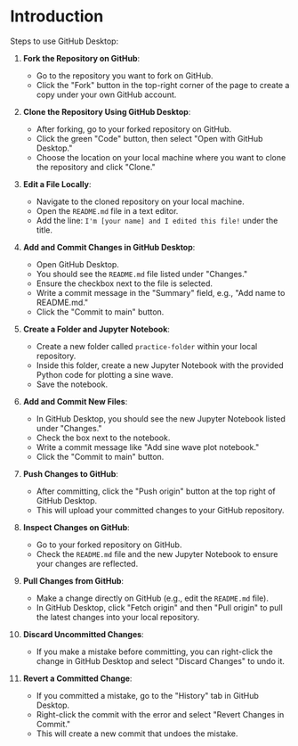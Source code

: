 # Introduction
Steps to use GitHub Desktop:

1. **Fork the Repository on GitHub**:
   - Go to the repository you want to fork on GitHub.
   - Click the "Fork" button in the top-right corner of the page to create a copy under your own GitHub account.

2. **Clone the Repository Using GitHub Desktop**:
   - After forking, go to your forked repository on GitHub.
   - Click the green "Code" button, then select "Open with GitHub Desktop."
   - Choose the location on your local machine where you want to clone the repository and click "Clone."

3. **Edit a File Locally**:
   - Navigate to the cloned repository on your local machine.
   - Open the `README.md` file in a text editor.
   - Add the line: `I'm [your name] and I edited this file!` under the title.

4. **Add and Commit Changes in GitHub Desktop**:
   - Open GitHub Desktop.
   - You should see the `README.md` file listed under "Changes."
   - Ensure the checkbox next to the file is selected.
   - Write a commit message in the "Summary" field, e.g., "Add name to README.md."
   - Click the "Commit to main" button.

5. **Create a Folder and Jupyter Notebook**:
   - Create a new folder called `practice-folder` within your local repository.
   - Inside this folder, create a new Jupyter Notebook with the provided Python code for plotting a sine wave.
   - Save the notebook.

6. **Add and Commit New Files**:
   - In GitHub Desktop, you should see the new Jupyter Notebook listed under "Changes."
   - Check the box next to the notebook.
   - Write a commit message like "Add sine wave plot notebook."
   - Click the "Commit to main" button.

7. **Push Changes to GitHub**:
   - After committing, click the "Push origin" button at the top right of GitHub Desktop.
   - This will upload your committed changes to your GitHub repository.

8. **Inspect Changes on GitHub**:
   - Go to your forked repository on GitHub.
   - Check the `README.md` file and the new Jupyter Notebook to ensure your changes are reflected.

9. **Pull Changes from GitHub**:
   - Make a change directly on GitHub (e.g., edit the `README.md` file).
   - In GitHub Desktop, click "Fetch origin" and then "Pull origin" to pull the latest changes into your local repository.

10. **Discard Uncommitted Changes**:
    - If you make a mistake before committing, you can right-click the change in GitHub Desktop and select "Discard Changes" to undo it.

11. **Revert a Committed Change**:
    - If you committed a mistake, go to the "History" tab in GitHub Desktop.
    - Right-click the commit with the error and select "Revert Changes in Commit."
    - This will create a new commit that undoes the mistake.

